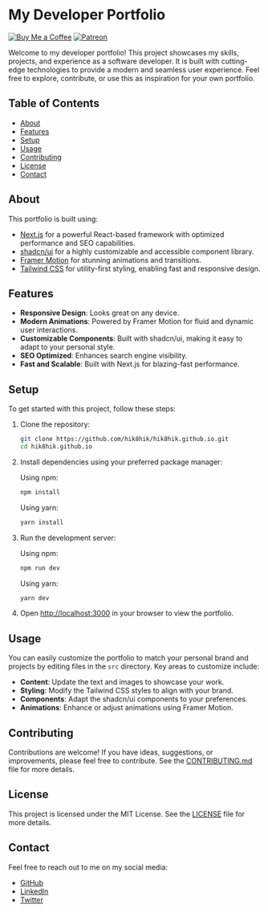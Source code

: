 # My Developer Portfolio

[![Buy Me a Coffee](https://img.shields.io/badge/Buy%20Me%20a%20Coffee-donate-blue)](https://www.buymeacoffee.com/hik8hik)
[![Patreon](https://img.shields.io/badge/Patreon-donate-blue)](https://www.patreon.com/hik8hik)

Welcome to my developer portfolio! This project showcases my skills, projects, and experience as a software developer. It is built with cutting-edge technologies to provide a modern and seamless user experience. Feel free to explore, contribute, or use this as inspiration for your own portfolio.

## Table of Contents

- [About](#about)
- [Features](#features)
- [Setup](#setup)
- [Usage](#usage)
- [Contributing](#contributing)
- [License](#license)
- [Contact](#contact)

## About

This portfolio is built using:

- [Next.js](https://nextjs.org/) for a powerful React-based framework with optimized performance and SEO capabilities.
- [shadcn/ui](https://ui.shadcn.com/) for a highly customizable and accessible component library.
- [Framer Motion](https://www.framer.com/motion/) for stunning animations and transitions.
- [Tailwind CSS](https://tailwindcss.com/) for utility-first styling, enabling fast and responsive design.

## Features

- **Responsive Design**: Looks great on any device.
- **Modern Animations**: Powered by Framer Motion for fluid and dynamic user interactions.
- **Customizable Components**: Built with shadcn/ui, making it easy to adapt to your personal style.
- **SEO Optimized**: Enhances search engine visibility.
- **Fast and Scalable**: Built with Next.js for blazing-fast performance.

## Setup

To get started with this project, follow these steps:

1. Clone the repository:

   ```bash
   git clone https://github.com/hik8hik/hik8hik.github.io.git
   cd hik8hik.github.io
   ```

2. Install dependencies using your preferred package manager:

   Using npm:

   ```bash
   npm install
   ```

   Using yarn:

   ```bash
   yarn install
   ```

3. Run the development server:

   Using npm:

   ```bash
   npm run dev
   ```

   Using yarn:

   ```bash
   yarn dev
   ```

4. Open [http://localhost:3000](http://localhost:3000) in your browser to view the portfolio.

## Usage

You can easily customize the portfolio to match your personal brand and projects by editing files in the `src` directory. Key areas to customize include:

- **Content**: Update the text and images to showcase your work.
- **Styling**: Modify the Tailwind CSS styles to align with your brand.
- **Components**: Adapt the shadcn/ui components to your preferences.
- **Animations**: Enhance or adjust animations using Framer Motion.

## Contributing

Contributions are welcome! If you have ideas, suggestions, or improvements, please feel free to contribute. See the [CONTRIBUTING.md](CONTRIBUTING.md) file for more details.

## License

This project is licensed under the MIT License. See the [LICENSE](LICENSE) file for more details.

## Contact

Feel free to reach out to me on my social media:

- [GitHub](https://github.com/hik8hik)
- [LinkedIn](https://www.linkedin.com/in/hik8hik)
- [Twitter](https://x.com/hikhik6)
